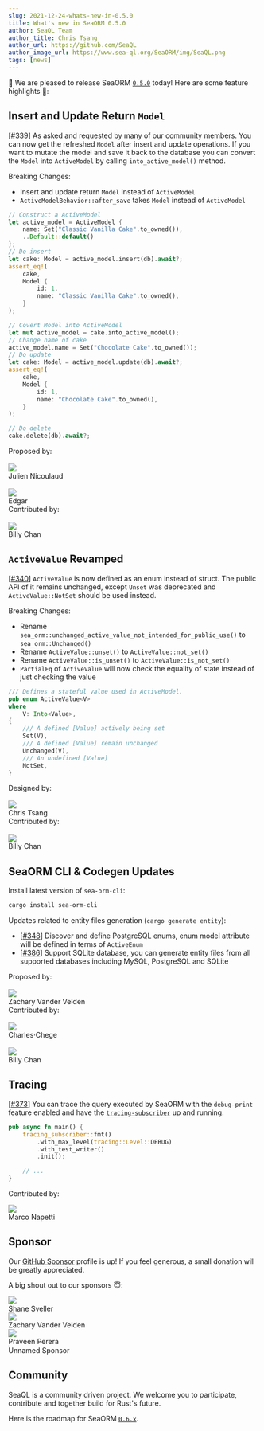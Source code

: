 ```yaml
---
slug: 2021-12-24-whats-new-in-0.5.0
title: What's new in SeaORM 0.5.0
author: SeaQL Team
author_title: Chris Tsang
author_url: https://github.com/SeaQL
author_image_url: https://www.sea-ql.org/SeaORM/img/SeaQL.png
tags: [news]
---
```


🎉 We are pleased to release SeaORM [`0.5.0`](https://github.com/SeaQL/sea-orm/releases/tag/0.5.0) today! Here are some feature highlights 🌟:

## Insert and Update Return `Model`

[[#339](https://github.com/SeaQL/sea-orm/pull/339)] As asked and requested by many of our community members. You can now get the refreshed `Model` after insert and update operations. If you want to mutate the model and save it back to the database you can convert the `Model` into `ActiveModel` by calling `into_active_model()` method.

Breaking Changes:
- Insert and update return `Model` instead of `ActiveModel`
- `ActiveModelBehavior::after_save` takes `Model` instead of `ActiveModel`

```rust
// Construct a ActiveModel
let active_model = ActiveModel {
    name: Set("Classic Vanilla Cake".to_owned()),
    ..Default::default()
};
// Do insert
let cake: Model = active_model.insert(db).await?;
assert_eq!(
    cake,
    Model {
        id: 1,
        name: "Classic Vanilla Cake".to_owned(),
    }
);

// Covert Model into ActiveModel
let mut active_model = cake.into_active_model();
// Change name of cake
active_model.name = Set("Chocolate Cake".to_owned());
// Do update
let cake: Model = active_model.update(db).await?;
assert_eq!(
    cake,
    Model {
        id: 1,
        name: "Chocolate Cake".to_owned(),
    }
);

// Do delete
cake.delete(db).await?;
```

<div class="row">
    <div class="col col--6 margin-bottom--md">
        Proposed by:
        <br/><br/>
        <div class="avatar">
            <a class="avatar__photo-link avatar__photo avatar__photo--sm" href="https://github.com/nicoulaj">
                <img src="https://avatars.githubusercontent.com/u/3162?v=4" />
            </a>
            <div class="avatar__intro">
                <div class="avatar__name">
                    Julien Nicoulaud
                </div>
            </div>
        </div>
        <br/>
        <div class="avatar">
            <a class="avatar__photo-link avatar__photo avatar__photo--sm" href="https://github.com/edg-l">
                <img src="https://avatars.githubusercontent.com/u/15859336?v=4" />
            </a>
            <div class="avatar__intro">
                <div class="avatar__name">
                    Edgar
                </div>
            </div>
        </div>
    </div>
    <div class="col col--6 margin-bottom--md">
        Contributed by:
        <br/><br/>
        <div class="avatar">
            <a class="avatar__photo-link avatar__photo avatar__photo--sm" href="https://github.com/billy1624">
                <img src="https://avatars.githubusercontent.com/u/30400950?v=4" />
            </a>
            <div class="avatar__intro">
                <div class="avatar__name">
                    Billy Chan
                </div>
            </div>
        </div>
    </div>
</div>

## `ActiveValue` Revamped

[[#340](https://github.com/SeaQL/sea-orm/pull/340)] `ActiveValue` is now defined as an enum instead of struct. The public API of it remains unchanged, except `Unset` was deprecated and `ActiveValue::NotSet` should be used instead.

Breaking Changes:
- Rename `sea_orm::unchanged_active_value_not_intended_for_public_use()` to `sea_orm::Unchanged()`
- Rename `ActiveValue::unset()` to `ActiveValue::not_set()`
- Rename `ActiveValue::is_unset()` to `ActiveValue::is_not_set()`
- `PartialEq` of `ActiveValue` will now check the equality of state instead of just checking the value

```rust
/// Defines a stateful value used in ActiveModel.
pub enum ActiveValue<V>
where
    V: Into<Value>,
{
    /// A defined [Value] actively being set
    Set(V),
    /// A defined [Value] remain unchanged
    Unchanged(V),
    /// An undefined [Value]
    NotSet,
}
```

<div class="row">
    <div class="col col--6 margin-bottom--md">
        Designed by:
        <br/><br/>
        <div class="avatar">
            <a class="avatar__photo-link avatar__photo avatar__photo--sm" href="https://github.com/tyt2y3">
                <img src="https://avatars.githubusercontent.com/u/1782664?v=4" />
            </a>
            <div class="avatar__intro">
                <div class="avatar__name">
                    Chris Tsang
                </div>
            </div>
        </div>
    </div>
    <div class="col col--6 margin-bottom--md">
        Contributed by:
        <br/><br/>
        <div class="avatar">
            <a class="avatar__photo-link avatar__photo avatar__photo--sm" href="https://github.com/billy1624">
                <img src="https://avatars.githubusercontent.com/u/30400950?v=4" />
            </a>
            <div class="avatar__intro">
                <div class="avatar__name">
                    Billy Chan
                </div>
            </div>
        </div>
    </div>
</div>

## SeaORM CLI & Codegen Updates

Install latest version of `sea-orm-cli`:

```sh
cargo install sea-orm-cli
```

Updates related to entity files generation (`cargo generate entity`):

- [[#348](https://github.com/SeaQL/sea-orm/pull/348)] Discover and define PostgreSQL enums, enum model attribute will be defined in terms of `ActiveEnum`
- [[#386](https://github.com/SeaQL/sea-orm/pull/386)] Support SQLite database, you can generate entity files from all supported databases including MySQL, PostgreSQL and SQLite

<div class="row">
    <div class="col col--6 margin-bottom--md">
        Proposed by:
        <br/><br/>
        <div class="avatar">
            <a class="avatar__photo-link avatar__photo avatar__photo--sm" href="https://github.com/exzachlyvv">
                <img src="https://avatars.githubusercontent.com/u/46034847?v=4" />
            </a>
            <div class="avatar__intro">
                <div class="avatar__name">
                    Zachary Vander Velden
                </div>
            </div>
        </div>
    </div>
    <div class="col col--6 margin-bottom--md">
        Contributed by:
        <br/><br/>
        <div class="avatar">
            <a class="avatar__photo-link avatar__photo avatar__photo--sm" href="https://github.com/charleschege">
                <img src="https://avatars.githubusercontent.com/u/33346042?v=4" />
            </a>
            <div class="avatar__intro">
                <div class="avatar__name">
                    Charles·Chege
                </div>
            </div>
        </div>
        <br/>
        <div class="avatar">
            <a class="avatar__photo-link avatar__photo avatar__photo--sm" href="https://github.com/billy1624">
                <img src="https://avatars.githubusercontent.com/u/30400950?v=4" />
            </a>
            <div class="avatar__intro">
                <div class="avatar__name">
                    Billy Chan
                </div>
            </div>
        </div>
    </div>
</div>

## Tracing

[[#373](https://github.com/SeaQL/sea-orm/pull/373)] You can trace the query executed by SeaORM with the `debug-print` feature enabled and have the [`tracing-subscriber`](https://crates.io/crates/tracing-subscriber) up and running.

```rust
pub async fn main() {
    tracing_subscriber::fmt()
        .with_max_level(tracing::Level::DEBUG)
        .with_test_writer()
        .init();

    // ...
}
```

Contributed by:

<div class="row">
    <div class="col col--6 margin-bottom--md">
        <div class="avatar">
            <a class="avatar__photo-link avatar__photo avatar__photo--sm" href="https://github.com/nappa85">
                <img src="https://avatars.githubusercontent.com/u/7566389?v=4" />
            </a>
            <div class="avatar__intro">
                <div class="avatar__name">
                    Marco Napetti
                </div>
            </div>
        </div>
    </div>
</div>

## Sponsor

Our [GitHub Sponsor](https://github.com/sponsors/SeaQL) profile is up! If you feel generous, a small donation will be greatly appreciated.

A big shout out to our sponsors 😇:

<div class="row">
    <div class="col col--6 margin-bottom--md">
        <div class="avatar">
            <a class="avatar__photo-link avatar__photo avatar__photo--sm" href="https://github.com/shanesveller">
                <img src="https://avatars.githubusercontent.com/u/831?v=4" />
            </a>
            <div class="avatar__intro">
                <div class="avatar__name">
                    Shane Sveller
                </div>
            </div>
        </div>
    </div>
    <div class="col col--6 margin-bottom--md">
        <div class="avatar">
            <a class="avatar__photo-link avatar__photo avatar__photo--sm" href="https://github.com/exzachlyvv">
                <img src="https://avatars.githubusercontent.com/u/46034847?v=4" />
            </a>
            <div class="avatar__intro">
                <div class="avatar__name">
                    Zachary Vander Velden
                </div>
            </div>
        </div>
    </div>
    <div class="col col--6 margin-bottom--md">
        <div class="avatar">
            <a class="avatar__photo-link avatar__photo avatar__photo--sm" href="https://github.com/praveenperera">
                <img src="https://avatars.githubusercontent.com/u/1775346?v=4" />
            </a>
            <div class="avatar__intro">
                <div class="avatar__name">
                    Praveen Perera
                </div>
            </div>
        </div>
    </div>
    <div class="col col--6 margin-bottom--md">
        <div class="avatar">
            <a class="avatar__photo-link avatar__photo avatar__photo--sm">
                <img style={{width: '100%'}} src="data:image/gif;base64,R0lGODlhAQABAIAAAMLCwgAAACH5BAAAAAAALAAAAAABAAEAAAICRAEAOw=="/>
            </a>
            <div class="avatar__intro">
                <div class="avatar__name">
                    Unnamed Sponsor
                </div>
            </div>
        </div>
    </div>
</div>

## Community

SeaQL is a community driven project. We welcome you to participate, contribute and together build for Rust's future.

Here is the roadmap for SeaORM [`0.6.x`](https://github.com/SeaQL/sea-orm/milestone/6).
